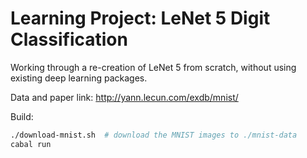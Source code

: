 # Learning Project: LeNet 5 Digit Classification

Working through a re-creation of LeNet 5 from scratch, without using existing
deep learning packages.

Data and paper link: http://yann.lecun.com/exdb/mnist/

Build:

``` sh
./download-mnist.sh  # download the MNIST images to ./mnist-data
cabal run
```

